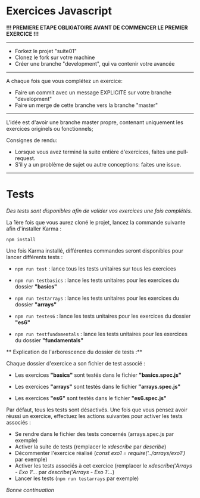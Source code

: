 # Exercices Javascript

**!!! PREMIERE ETAPE OBLIGATOIRE AVANT DE COMMENCER LE PREMIER EXERCICE !!!**

-----------------------------------
* Forkez le projet "suite01"
* Clonez le fork sur votre machine
* Créer une branche "development", qui va contenir votre avancée

-----------------------------------
A chaque fois que vous complétez un exercice:
* Faire un commit avec un message EXPLICITE sur votre branche "development"
* Faire un merge de cette branche vers la branche "master"

-----------------------------------
L'idée est d'avoir une branche master propre,
contenant uniquement les exercices originels ou fonctionnels;

Consignes de rendu:
* Lorsque vous avez terminé la suite entière d'exercices, faites une pull-request.
* S'il y a un problème de sujet ou autre conceptions: faites une issue.

-----------------------------------

# Tests

*Des tests sont disponibles afin de valider vos exercices une fois complétés.*

La 1ère fois que vous aurez cloné le projet, lancez la commande suivante afin d'installer Karma :

`npm install`

Une fois Karma installé, différentes commandes seront disponibles pour lancer différents tests :

* `npm run test` : lance tous les tests unitaires sur tous les exercices

* `npm run testbasics` : lance les tests unitaires pour les exercices du dossier **"basics"**

* `npm run testarrays` : lance les tests unitaires pour les exercices du dossier **"arrays"**

* `npm run testes6` : lance les tests unitaires pour les exercices du dossier **"es6"**

* `npm run testfundamentals` : lance les tests unitaires pour les exercices du dossier **"fundamentals"**

** Explication de l'arborescence du dossier de tests :**

Chaque dossier d'exercice a son fichier de test associé :

* Les exercices **"basics"** sont testés dans le fichier **"basics.spec.js"**

* Les exercices **"arrays"** sont testés dans le fichier **"arrays.spec.js"**

* Les exercices **"es6"** sont testés dans le fichier **"es6.spec.js"**

Par défaut, tous les tests sont désactivés. Une fois que vous pensez avoir réussi un exercice, effectuez les actions suivantes pour activer les tests associés :

* Se rendre dans le fichier des tests concernés (arrays.spec.js par exemple)
* Activer la suite de tests (remplacer le _xdescribe_ par _describe_)
* Décommenter l'exercice réalisé (_const exo1 = require('../arrays/exo1')_ par exemple)
* Activer les tests associés à cet exercice (remplacer le _xdescribe('Arrays - Exo 1'..._ par _describe('Arrays - Exo 1'..._)
* Lancer les tests (`npm run testarrays` par exemple)


_Bonne continuation_
